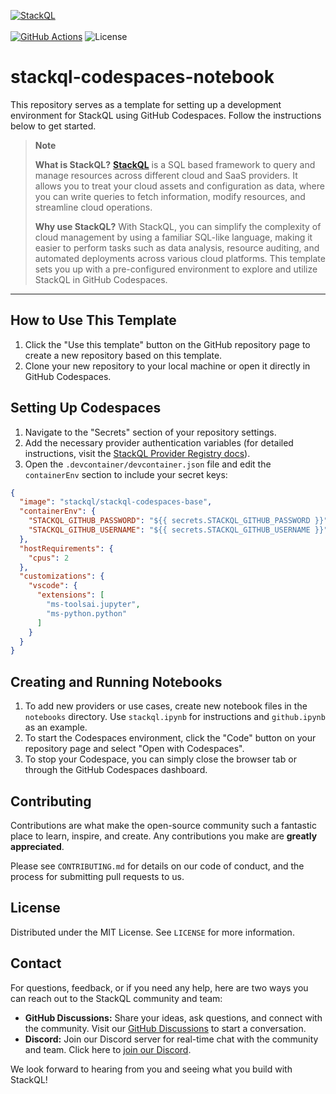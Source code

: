 [![StackQL](https://stackql.io/img/stackql-logo-bold.png)](https://stackql.io/)  
<br />
[![GitHub Actions](https://github.com/stackql/stackql-codespaces-notebook/actions/workflows/main.yml/badge.svg?branch=main)](https://github.com/stackql/stackql-codespaces-notebook/actions/workflows/main.yml)
![License](https://img.shields.io/github/license/stackql/stackql)

# stackql-codespaces-notebook

This repository serves as a template for setting up a development environment for StackQL using GitHub Codespaces. Follow the instructions below to get started.

> **Note**
> 
> **What is StackQL?** [__StackQL__](https://github.com/stackql/stackql) is a SQL based framework to query and manage resources across different cloud and SaaS providers. It allows you to treat your cloud assets and configuration as data, where you can write queries to fetch information, modify resources, and streamline cloud operations.
> 
> **Why use StackQL?** With StackQL, you can simplify the complexity of cloud management by using a familiar SQL-like language, making it easier to perform tasks such as data analysis, resource auditing, and automated deployments across various cloud platforms. This template sets you up with a pre-configured environment to explore and utilize StackQL in GitHub Codespaces.

---

## How to Use This Template

1. Click the "Use this template" button on the GitHub repository page to create a new repository based on this template.
2. Clone your new repository to your local machine or open it directly in GitHub Codespaces.

## Setting Up Codespaces

1. Navigate to the "Secrets" section of your repository settings.
2. Add the necessary provider authentication variables (for detailed instructions, visit the [StackQL Provider Registry docs](https://registry.stackql.io/)).
3. Open the `.devcontainer/devcontainer.json` file and edit the `containerEnv` section to include your secret keys:

```json
{
  "image": "stackql/stackql-codespaces-base",
  "containerEnv": {
    "STACKQL_GITHUB_PASSWORD": "${{ secrets.STACKQL_GITHUB_PASSWORD }}",
    "STACKQL_GITHUB_USERNAME": "${{ secrets.STACKQL_GITHUB_USERNAME }}"
  },
  "hostRequirements": {
    "cpus": 2
  },  
  "customizations": {
    "vscode": {
      "extensions": [
        "ms-toolsai.jupyter",
        "ms-python.python"
      ]
    }
  }
}
```

## Creating and Running Notebooks

1. To add new providers or use cases, create new notebook files in the `notebooks` directory. Use `stackql.ipynb` for instructions and `github.ipynb` as an example.
2. To start the Codespaces environment, click the "Code" button on your repository page and select "Open with Codespaces".
3. To stop your Codespace, you can simply close the browser tab or through the GitHub Codespaces dashboard.

## Contributing

Contributions are what make the open-source community such a fantastic place to learn, inspire, and create. Any contributions you make are **greatly appreciated**.

Please see `CONTRIBUTING.md` for details on our code of conduct, and the process for submitting pull requests to us.

## License

Distributed under the MIT License. See `LICENSE` for more information.

## Contact

For questions, feedback, or if you need any help, here are two ways you can reach out to the StackQL community and team:

- **GitHub Discussions:** Share your ideas, ask questions, and connect with the community. Visit our [GitHub Discussions](https://github.com/orgs/stackql/discussions) to start a conversation.
- **Discord:** Join our Discord server for real-time chat with the community and team. Click here to [join our Discord](https://discord.com/invite/xVXZ9d5NxN).

We look forward to hearing from you and seeing what you build with StackQL!
